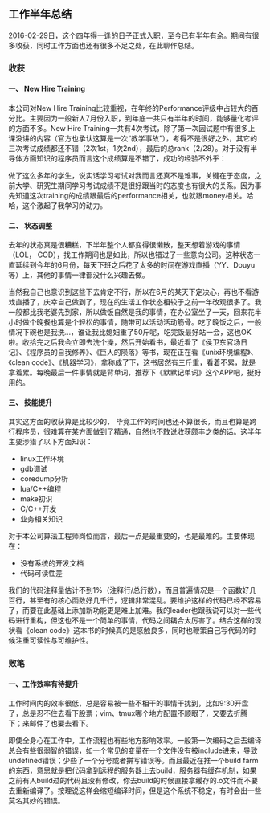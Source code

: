 ## 工作半年总结
2016-02-29日，这个四年得一逢的日子正式入职，至今已有半年有余。期间有很多收获，同时工作方面也还有很多不足之处，在此聊作总结。
### 收获
#### 一、 New Hire Training
本公司对New Hire Training比较重视，在年终的Performance评级中占较大的百分比。主要因为一般新人7月份入职，到年底一共只有半年的时间，能够量化考评的方面不多。New Hire Training一共有4次考试，除了第一次因试题中有很多上课没讲的内容（官方也承认这算是一次“教学事故”），考得不是很好之外，其它的三次考试成绩都还不错（2次1st，1次2nd），最后的总rank（2/28）。对于没有半导体方面知识的程序员而言这个成绩算是不错了，成功的经验不外乎：

做了这么多年的学生，说实话学习考试对我而言还真不是难事，关键在于态度，之前大学、研究生期间学习考试成绩不是很好跟当时的态度也有很大的关系。因为事先知道这次training的成绩跟最后的performance相关，也就跟money相关。哈哈，这个激起了我学习的动力。
#### 二、 状态调整
去年的状态真是很糟糕，下半年整个人都变得很懒散，整天想着游戏的事情（LOL， COD），找工作期间也是如此，所以也错过了一些意向公司。这种状态一直延续到今年的6月份，每天下班之后花了太多的时间在游戏直播（YY、Douyu等）上，其他的事情一律都没什么兴趣去做。

当然我自己也意识到这些下去肯定不行，所以在6月的某天下定决心，再也不看游戏直播了，庆幸自己做到了，现在的生活工作状态相较于之前一年改观很多了。我一般都比我老婆先到家，所以做饭自然是我的事情，在办公室坐了一天，回来花半小时做个晚餐也算是个轻松的事情，随带可以活动活动筋骨。吃了晚饭之后，一般情况下碗也是我洗...，谁让我比媳妇重了50斤呢，吃完饭最好站一会，这也OK啦。收拾完之后我会立即去洗个澡，然后开始看书，最近看了《侯卫东官场日记》、《程序员的自我修养》、《巨人的陨落》等书，现在正在看《unix环境编程》、《clean code》、《机器学习》，拿称成了下，这书居然有三斤重，看着不累，就是拿着累。每晚最后一件事情就是背单词，推荐下《默默记单词》这个APP吧，挺好用的。
#### 三、 技能提升
其实这方面的收获算是比较少的， 毕竟工作的时间也还不算很长，而且也算是跨行程序员，很难算在某方面做到了精通，自然也不敢说收获颇丰之类的话。这半年主要涉猎了以下方面知识：

+ linux工作环境
+ gdb调试
+ coredump分析
+ lua/C++编程
+ make初识
+ C/C++开发
+ 业务相关知识

对于本公司算法工程师岗位而言，最后一点是最重要的，也是最难的。主要体现在：

+ 没有系统的开发文档
+ 代码可读性差

我们的代码注释量估计不到1%（注释行/总行数），而且普遍情况是一个函数好几百行，甚至有的核心函数好几千行，逻辑非常混乱。要维护这样的代码已经不容易了，而要在此基础上添加新功能更是难上加难。我的leader也跟我说可以对一些代码进行重构，但这也不是一个简单的事情，代码之间耦合太厉害了。结合这样的现状看《clean code》这本书的时候真的是感触良多，同时也鞭策自己写代码的时候注重可读性与可维护性。

### 败笔

#### 一、工作效率有待提升

工作时间内的效率很低，总是容易被一些不相干的事情干扰到，比如9:30开盘了，总是忍不住去看下股票；vim、tmux哪个地方配置不顺眼了，又要去折腾下；来邮件了也要去看下。

即使全身心在工作中，工作流程也有些地方影响效率。一般第一次编码之后去编译总会有些很弱智的错误，如一个常见的变量在一个文件没有被include进来，导致undefined错误；少些了一个分号或者拼写错误等。而且最近在推一个build farm的东西，意思就是把代码拿到远程的服务器上去build，服务器有缓存机制，如果之前有人build过的代码且没有修改，你去build的时候直接拿缓存的.o文件而不要去重新编译了。按理说这样会缩短编译时间，但是这个系统不稳定，有时会出一些莫名其妙的错误。
